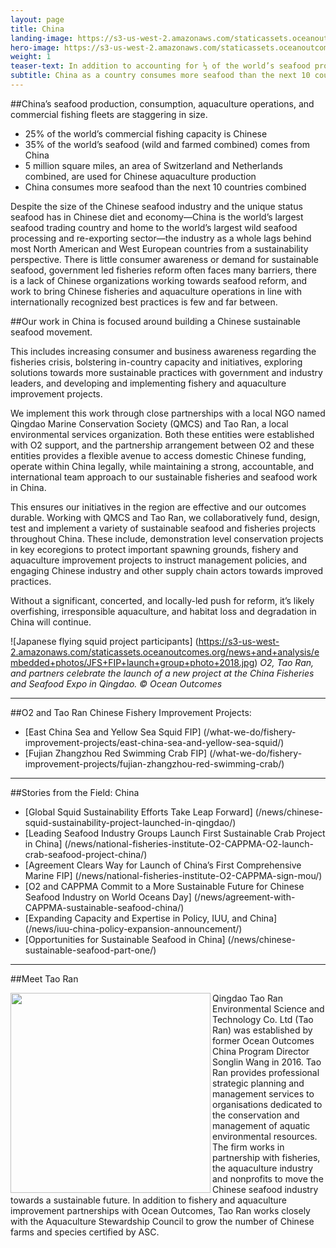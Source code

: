 ```yaml
---
layout: page
title: China
landing-image: https://s3-us-west-2.amazonaws.com/staticassets.oceanoutcomes.org/rollover+images/chinese-fisheries-hover.jpg
hero-image: https://s3-us-west-2.amazonaws.com/staticassets.oceanoutcomes.org/hero+photos/chinesefisherieshero.jpg
weight: 1
teaser-text: In addition to accounting for ⅓ of the world’s seafood production, China as a country consumes more seafood than the next 10 countries combined. Ensuring sustainable Chinese fisheries and aquaculture at this scale will be no easy task. 
subtitle: China as a country consumes more seafood than the next 10 countries combined. To ensure this seafood is produced and consumed sustainably, we’re working closely with a local Chinese NGO and company to implement scientifically-rigorous Chinese sustainable fisheries and seafood initiatives.
---
```


##China’s seafood production, consumption, aquaculture operations, and commercial fishing fleets are staggering in size.

* 25% of the world’s commercial fishing capacity is Chinese
* 35% of the world’s seafood (wild and farmed combined) comes from China
* 5 million square miles, an area of Switzerland and Netherlands combined, are used for Chinese aquaculture production
* China consumes more seafood than the next 10 countries combined

Despite the size of the Chinese seafood industry and the unique status seafood has in Chinese diet and economy—China is the world’s largest seafood trading country and home to the world’s largest wild seafood processing and re-exporting sector—the industry as a whole lags behind most North American and West European countries from a sustainability perspective. There is little consumer awareness or demand for sustainable seafood, government led fisheries reform often faces many barriers, there is a lack of Chinese organizations working towards seafood reform, and work to bring Chinese fisheries and aquaculture operations in line with internationally recognized best practices is few and far between.

##Our work in China is focused around building a Chinese sustainable seafood movement.

This includes increasing consumer and business awareness regarding the fisheries crisis, bolstering in-country capacity and initiatives, exploring solutions towards more sustainable practices with government and industry leaders, and developing and implementing fishery and aquaculture improvement projects.

We implement this work through close partnerships with a local NGO named Qingdao Marine Conservation Society (QMCS) and Tao Ran, a local environmental services organization. Both these entities were established with O2 support, and the partnership arrangement between O2 and these entities provides a flexible avenue to access domestic Chinese funding, operate within China legally, while maintaining a strong, accountable, and international team approach to our sustainable fisheries and seafood work in China.

This ensures our initiatives in the region are effective and our outcomes durable. Working with QMCS and Tao Ran, we collaboratively fund, design, test and implement a variety of sustainable seafood and fisheries projects throughout China. These include, demonstration level conservation projects in key ecoregions to protect important spawning grounds, fishery and aquaculture improvement projects to instruct management policies, and engaging Chinese industry and other supply chain actors towards improved practices. 

Without a significant, concerted, and locally-led push for reform, it’s likely overfishing, irresponsible aquaculture, and habitat loss and degradation in China will continue.

![Japanese flying squid project participants] (https://s3-us-west-2.amazonaws.com/staticassets.oceanoutcomes.org/news+and+analysis/embedded+photos/JFS+FIP+launch+group+photo+2018.jpg) *O2, Tao Ran, and partners celebrate the launch of a new project at the China Fisheries and Seafood Expo in Qingdao. © Ocean Outcomes*

---
##O2 and Tao Ran Chinese Fishery Improvement Projects:

* [East China Sea and Yellow Sea Squid FIP] (/what-we-do/fishery-improvement-projects/east-china-sea-and-yellow-sea-squid/)
* [Fujian Zhangzhou Red Swimming Crab FIP] (/what-we-do/fishery-improvement-projects/fujian-zhangzhou-red-swimming-crab/)

---
##Stories from the Field: China

* [Global Squid Sustainability Efforts Take Leap Forward] (/news/chinese-squid-sustainability-project-launched-in-qingdao/)
* [Leading Seafood Industry Groups Launch First Sustainable Crab Project in China] (/news/national-fisheries-institute-O2-CAPPMA-O2-launch-crab-seafood-project-china/)
* [Agreement Clears Way for Launch of China’s First Comprehensive Marine FIP] (/news/national-fisheries-institute-O2-CAPPMA-sign-mou/)
* [O2 and CAPPMA Commit to a More Sustainable Future for Chinese Seafood Industry on World Oceans Day] (/news/agreement-with-CAPPMA-sustainable-seafood-china/)
* [Expanding Capacity and Expertise in Policy, IUU, and China] (/news/iuu-china-policy-expansion-announcement/)
* [Opportunities for Sustainable Seafood in China] (/news/chinese-sustainable-seafood-part-one/)

---

##Meet Tao Ran 

<img align="left" src="https://s3-us-west-2.amazonaws.com/staticassets.oceanoutcomes.org/staff+photos/songlinstaffphoto1.jpg" width="320" height="320"> Qingdao Tao Ran Environmental Science and Technology Co. Ltd (Tao Ran) was established by former Ocean Outcomes China Program Director Songlin Wang in 2016. Tao Ran provides professional strategic planning and management services to organisations dedicated to the conservation and management of aquatic environmental resources. The firm works in partnership with fisheries, the aquaculture industry and nonprofits to move the Chinese seafood industry towards a sustainable future. In addition to fishery and aquaculture improvement partnerships with Ocean Outcomes, Tao Ran works closely with the Aquaculture Stewardship Council to grow the number of Chinese farms and species certified by ASC.
